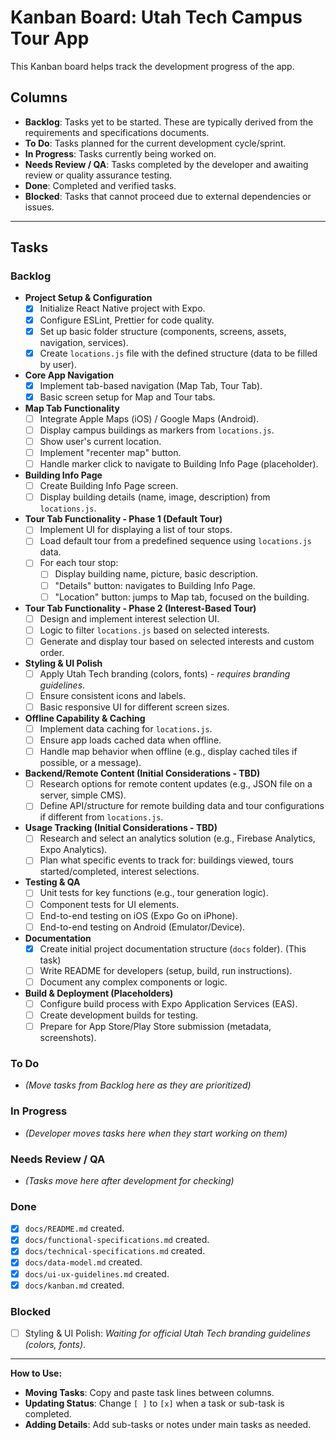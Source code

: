 # Kanban Board: Utah Tech Campus Tour App

This Kanban board helps track the development progress of the app.

## Columns

- **Backlog**: Tasks yet to be started. These are typically derived from the requirements and specifications documents.
- **To Do**: Tasks planned for the current development cycle/sprint.
- **In Progress**: Tasks currently being worked on.
- **Needs Review / QA**: Tasks completed by the developer and awaiting review or quality assurance testing.
- **Done**: Completed and verified tasks.
- **Blocked**: Tasks that cannot proceed due to external dependencies or issues.

---

## Tasks

### Backlog

- **Project Setup & Configuration**
  - [x] Initialize React Native project with Expo.
  - [x] Configure ESLint, Prettier for code quality.
  - [x] Set up basic folder structure (components, screens, assets, navigation, services).
  - [x] Create `locations.js` file with the defined structure (data to be filled by user).
- **Core App Navigation**
  - [x] Implement tab-based navigation (Map Tab, Tour Tab).
  - [x] Basic screen setup for Map and Tour tabs.
- **Map Tab Functionality**
  - [ ] Integrate Apple Maps (iOS) / Google Maps (Android).
  - [ ] Display campus buildings as markers from `locations.js`.
  - [ ] Show user's current location.
  - [ ] Implement "recenter map" button.
  - [ ] Handle marker click to navigate to Building Info Page (placeholder).
- **Building Info Page**
  - [ ] Create Building Info Page screen.
  - [ ] Display building details (name, image, description) from `locations.js`.
- **Tour Tab Functionality - Phase 1 (Default Tour)**
  - [ ] Implement UI for displaying a list of tour stops.
  - [ ] Load default tour from a predefined sequence using `locations.js` data.
  - [ ] For each tour stop:
    - [ ] Display building name, picture, basic description.
    - [ ] "Details" button: navigates to Building Info Page.
    - [ ] "Location" button: jumps to Map tab, focused on the building.
- **Tour Tab Functionality - Phase 2 (Interest-Based Tour)**
  - [ ] Design and implement interest selection UI.
  - [ ] Logic to filter `locations.js` based on selected interests.
  - [ ] Generate and display tour based on selected interests and custom order.
- **Styling & UI Polish**
  - [ ] Apply Utah Tech branding (colors, fonts) - _requires branding guidelines_.
  - [ ] Ensure consistent icons and labels.
  - [ ] Basic responsive UI for different screen sizes.
- **Offline Capability & Caching**
  - [ ] Implement data caching for `locations.js`.
  - [ ] Ensure app loads cached data when offline.
  - [ ] Handle map behavior when offline (e.g., display cached tiles if possible, or a message).
- **Backend/Remote Content (Initial Considerations - TBD)**
  - [ ] Research options for remote content updates (e.g., JSON file on a server, simple CMS).
  - [ ] Define API/structure for remote building data and tour configurations if different from `locations.js`.
- **Usage Tracking (Initial Considerations - TBD)**
  - [ ] Research and select an analytics solution (e.g., Firebase Analytics, Expo Analytics).
  - [ ] Plan what specific events to track for: buildings viewed, tours started/completed, interest selections.
- **Testing & QA**
  - [ ] Unit tests for key functions (e.g., tour generation logic).
  - [ ] Component tests for UI elements.
  - [ ] End-to-end testing on iOS (Expo Go on iPhone).
  - [ ] End-to-end testing on Android (Emulator/Device).
- **Documentation**
  - [x] Create initial project documentation structure (`docs` folder). (This task)
  - [ ] Write README for developers (setup, build, run instructions).
  - [ ] Document any complex components or logic.
- **Build & Deployment (Placeholders)**
  - [ ] Configure build process with Expo Application Services (EAS).
  - [ ] Create development builds for testing.
  - [ ] Prepare for App Store/Play Store submission (metadata, screenshots).

### To Do

- _(Move tasks from Backlog here as they are prioritized)_

### In Progress

- _(Developer moves tasks here when they start working on them)_

### Needs Review / QA

- _(Tasks move here after development for checking)_

### Done

- [x] `docs/README.md` created.
- [x] `docs/functional-specifications.md` created.
- [x] `docs/technical-specifications.md` created.
- [x] `docs/data-model.md` created.
- [x] `docs/ui-ux-guidelines.md` created.
- [x] `docs/kanban.md` created.

### Blocked

- [ ] Styling & UI Polish: _Waiting for official Utah Tech branding guidelines (colors, fonts)_.

---

**How to Use:**

- **Moving Tasks**: Copy and paste task lines between columns.
- **Updating Status**: Change `[ ]` to `[x]` when a task or sub-task is completed.
- **Adding Details**: Add sub-tasks or notes under main tasks as needed.
